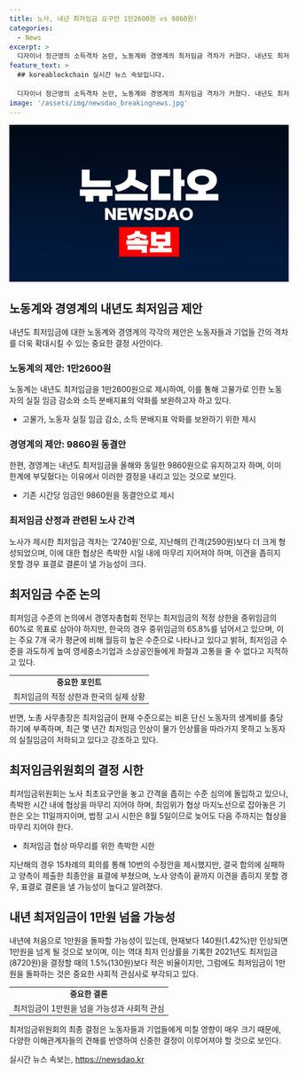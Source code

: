 ```yaml
---
title: 노사, 내년 최저임금 요구안 1만2600원 vs 9860원!
categories:
  - News
excerpt: >
  디자이너 정근영의 소득격차 논란, 노동계와 경영계의 최저임금 격차가 커졌다. 내년도 최저임금 논의에서 노사는 1만2600원, 경영계는 9860원을 제시하며 격차가 2740원에 이르렀다. 노사는 고물가와 소득분배 악화 등을 근거로 1만2600원을 주장하고, 경영계는 지급능력을 강조하며 9860원을 제시했다. 한국노총은 최저임금의 실질감소를 우려하며 27.8%의 증액을 주장했고, 한국경영자총협회는 최저임금을 낮추어 영세기업과 소상공인에게 고통을 줄 수 없다고 주장했다. 앞으로 남은 협상기한이 촉박한 상황에서 최저임금 인상 여부에 관심이 집중되고 있다. (문자수: 150)
feature_text: >
  ## koreablockchain 실시간 뉴스 속보입니다.

  디자이너 정근영의 소득격차 논란, 노동계와 경영계의 최저임금 격차가 커졌다. 내년도 최저임금 논의에서 노사는 1만2600원, 경영계는 9860원을 제시하며 격차가 2740원에 이르렀다. 노사는 고물가와 소득분배 악화 등을 근거로 1만2600원을 주장하고, 경영계는 지급능력을 강조하며 9860원을 제시했다. 한국노총은 최저임금의 실질감소를 우려하며 27.8%의 증액을 주장했고, 한국경영자총협회는 최저임금을 낮추어 영세기업과 소상공인에게 고통을 줄 수 없다고 주장했다. 앞으로 남은 협상기한이 촉박한 상황에서 최저임금 인상 여부에 관심이 집중되고 있다. (문자수: 150)
image: '/assets/img/newsdao_breakingnews.jpg'
---
```


<p><img src="/assets/img/newsdao_breakingnews.jpg" alt="koreablockchain 속보" /></p>

<h2 data-ke-size="size26">노동계와 경영계의 내년도 최저임금 제안</h2>

<p data-ke-size="size16">내년도 최저임금에 대한 노동계와 경영계의 각각의 제안은 노동자들과 기업들 간의 격차를 더욱 확대시킬 수 있는 중요한 결정 사안이다.</p>

<h3>노동계의 제안: 1만2600원</h3>

<p data-ke-size="size16">노동계는 내년도 최저임금을 1만2600원으로 제시하여, 이를 통해 고물가로 인한 노동자의 실질 임금 감소와 소득 분배지표의 악화를 보완하고자 하고 있다.</p>

<ul>
    <li>고물가, 노동자 실질 임금 감소, 소득 분배지표 악화를 보완하기 위한 제시</li>
</ul>

<h3>경영계의 제안: 9860원 동결안</h3>

<p data-ke-size="size16">한편, 경영계는 내년도 최저임금을 올해와 동일한 9860원으로 유지하고자 하며, 이미 한계에 부딪혔다는 이유에서 이러한 결정을 내리고 있는 것으로 보인다.</p>

<ul>
    <li>기존 시간당 임금인 9860원을 동결안으로 제시</li>
</ul>

<h3>최저임금 산정과 관련된 노사 간격</h3>

<p data-ke-size="size16">노사가 제시한 최저임금 격차는 ‘2740원’으로, 지난해의 간격(2590원)보다 더 크게 형성되었으며, 이에 대한 협상은 촉박한 시일 내에 마무리 지어져야 하며, 이견을 좁히지 못할 경우 표결로 결론이 낼 가능성이 크다.</p>

<h2 data-ke-size="size26">최저임금 수준 논의</h2>

<p data-ke-size="size16">최저임금 수준의 논의에서 경영자총협회 전무는 최저임금의 적정 상한을 중위임금의 60%로 목표로 삼아야 하지만, 한국의 경우 중위임금의 65.8%를 넘어서고 있으며, 이는 주요 7개 국가 평균에 비해 월등히 높은 수준으로 나타나고 있다고 밝혀, 최저임금 수준을 과도하게 높여 영세중소기업과 소상공인들에게 좌절과 고통을 줄 수 없다고 지적하고 있다.</p>

<table>
  <tr>
    <td style="text-align: center; height: 17px;"><b>중요한 포인트</b></td>
  </tr>
  <tr>
    <td style="text-align: center; height: 17px;">최저임금의 적정 상한과 한국의 실제 상황</td>
  </tr>
</table>

<p data-ke-size="size16">반면, 노총 사무총장은 최저임금이 현재 수준으로는 비혼 단신 노동자의 생계비를 충당하기에 부족하며, 최근 몇 년간 최저임금 인상이 물가 인상률을 따라가지 못하고 노동자의 실질임금이 저하되고 있다고 강조하고 있다.</p>

<h2 data-ke-size="size26">최저임금위원회의 결정 시한</h2>

<p data-ke-size="size16">최저임금위원회는 노사 최초요구안을 놓고 간격을 좁히는 수준 심의에 돌입하고 있으나, 촉박한 시간 내에 협상을 마무리 지어야 하며, 최임위가 협상 마지노선으로 잡아놓은 기한은 오는 11일까지이며, 법정 고시 시한은 8월 5일이므로 늦어도 다음 주까지는 협상을 마무리 지어야 한다.</p>

<ul>
    <li>최저임금 협상 마무리를 위한 촉박한 시한</li>
</ul>

<p data-ke-size="size16">지난해의 경우 15차례의 회의를 통해 10번의 수정안을 제시했지만, 결국 합의에 실패하고 양측이 제출한 최종안을 표결에 부쳤으며, 노사 양측이 끝까지 이견을 좁히지 못할 경우, 표결로 결론을 낼 가능성이 높다고 알려졌다.</p>

<h2 data-ke-size="size26">내년 최저임금이 1만원 넘을 가능성</h2>

<p data-ke-size="size16">내년에 처음으로 1만원을 돌파할 가능성이 있는데, 현재보다 140원(1.42%)만 인상되면 1만원을 넘게 될 것으로 보이며, 이는 역대 최저 인상률을 기록한 2021년도 최저임금(8720원)을 결정할 때의 1.5%(130원)보다 적은 비율이지만, 그럼에도 최저임금이 1만원을 돌파하는 것은 중요한 사회적 관심사로 부각되고 있다.</p>

<table>
  <tr>
    <td style="text-align: center; height: 17px;"><b>중요한 결론</b></td>
  </tr>
  <tr>
    <td style="text-align: center; height: 17px;">최저임금이 1만원을 넘을 가능성과 사회적 관심</td>
  </tr>
</table>

<p data-ke-size="size16">최저임금위원회의 최종 결정은 노동자들과 기업들에게 미칠 영향이 매우 크기 때문에, 다양한 이해관계자들의 견해를 반영하여 신중한 결정이 이루어져야 할 것으로 보인다.</p>
실시간 뉴스 속보는, <a href="https://newsdao.kr" rel="dofollow">https://newsdao.kr</a>


